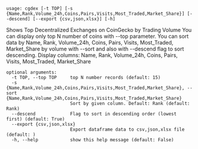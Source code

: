 ```
usage: cgdex [-t TOP] [-s {Name,Rank,Volume_24h,Coins,Pairs,Visits,Most_Traded,Market_Share}] [--descend] [--export {csv,json,xlsx}] [-h]
```

Shows Top Decentralized Exchanges on CoinGecko by Trading Volume You can display only top N number of coins with --top parameter. You can sort data
by Name, Rank, Volume_24h, Coins, Pairs, Visits, Most_Traded, Market_Share by volume with --sort and also with --descend flag to sort descending.
Display columns: Name, Rank, Volume_24h, Coins, Pairs, Visits, Most_Traded, Market_Share

```
optional arguments:
  -t TOP, --top TOP     top N number records (default: 15)
  -s {Name,Rank,Volume_24h,Coins,Pairs,Visits,Most_Traded,Market_Share}, --sort {Name,Rank,Volume_24h,Coins,Pairs,Visits,Most_Traded,Market_Share}
                        Sort by given column. Default: Rank (default: Rank)
  --descend             Flag to sort in descending order (lowest first) (default: True)
  --export {csv,json,xlsx}
                        Export dataframe data to csv,json,xlsx file (default: )
  -h, --help            show this help message (default: False)
```
